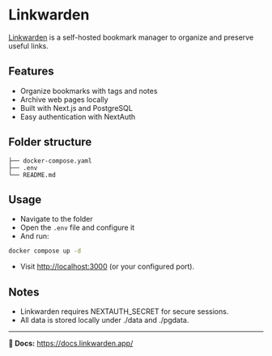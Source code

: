 # Linkwarden

[Linkwarden](https://github.com/linkwarden/linkwarden) is a self-hosted bookmark manager to organize and preserve useful links.

## Features

- Organize bookmarks with tags and notes
- Archive web pages locally
- Built with Next.js and PostgreSQL
- Easy authentication with NextAuth

## Folder structure

```plaintext
├── docker-compose.yaml
├── .env
└── README.md
```

## Usage

- Navigate to the folder
- Open the `.env` file and configure it
- And run:

```bash
docker compose up -d
```

- Visit <http://localhost:3000> (or your configured port).

## Notes

- Linkwarden requires NEXTAUTH_SECRET for secure sessions.
- All data is stored locally under ./data and ./pgdata.

---

**📄 Docs:** <https://docs.linkwarden.app/>

